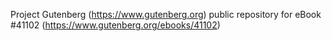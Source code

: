 Project Gutenberg (https://www.gutenberg.org) public repository for eBook #41102 (https://www.gutenberg.org/ebooks/41102)

